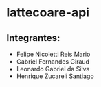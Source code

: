# lattecoare-api

## Integrantes:
- Felipe Nicoletti Reis Mario
- Gabriel Fernandes Giraud
- Leonardo Gabriel da Silva
- Henrique Zucareli Santiago
